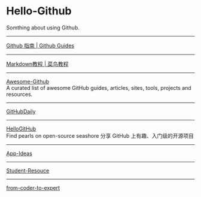 # Hello-Github
Somthing about using Github.
***
[Github 指南 | Github Guides](https://guides.github.com/)  
***
[Markdown教程 | 菜鸟教程](https://www.runoob.com/markdown/md-tutorial.html)
***
[Awesome-Github](https://github.com/AntBranch/awesome-github)  
A curated list of awesome GitHub guides, articles, sites, tools, projects and resources. 
***
[GitHubDaily](https://github.com/GitHubDaily/GitHubDaily)    
***
[HelloGitHub](https://github.com/521xueweihan/HelloGitHub)    
Find pearls on open-source seashore 分享 GitHub 上有趣、入门级的开源项目
***
[App-Ideas](https://github.com/florinpop17/app-ideas)
***
[Student-Resouce](https://github.com/ivmm/Student-resources)
***
[from-coder-to-expert](https://github.com/0voice/from_coder_to_expert)
